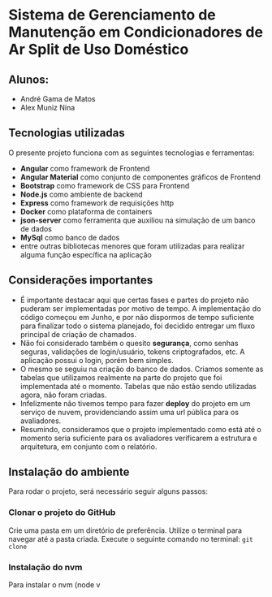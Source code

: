 # Sistema de Gerenciamento de Manutenção em Condicionadores de Ar Split de Uso Doméstico

## Alunos:
- André Gama de Matos
- Alex Muniz Nina

## Tecnologias utilizadas
O presente projeto funciona com as seguintes tecnologias e ferramentas:
- **Angular** como framework de Frontend
- **Angular Material** como conjunto de componentes gráficos de Frontend
- **Bootstrap** como framework de CSS para Frontend
- **Node.js** como ambiente de backend
- **Express** como framework de requisições http
- **Docker** como plataforma de containers
- **json-server** como ferramenta que auxiliou na simulação de um banco de dados
- **MySql** como banco de dados
- entre outras bibliotecas menores que foram utilizadas para realizar alguma função específica na aplicação

## Considerações importantes
- É importante destacar aqui que certas fases e partes do projeto não puderam ser implementadas por motivo de tempo. A implementação do código começou em Junho, e por não dispormos de tempo suficiente para finalizar todo o sistema planejado, foi decidido entregar um fluxo principal de criação de chamados.
- Não foi considerado também o quesito **segurança**, como senhas seguras, validações de login/usuário, tokens criptografados, etc. A aplicação possui o login, porém bem simples.
- O mesmo se seguiu na criação do banco de dados. Criamos somente as tabelas que utilizamos realmente na parte do projeto que foi implementada até o momento. Tabelas que não estão sendo utilizadas agora, não foram criadas.
- Infelizmente não tivemos tempo para fazer **deploy** do projeto em um serviço de nuvem, providenciando assim uma url pública para os avaliadores.
- Resumindo, consideramos que o projeto implementado como está até o momento seria suficiente para os avaliadores verificarem a estrutura e arquitetura, em conjunto com o relatório.

## Instalação do ambiente
Para rodar o projeto, será necessário seguir alguns passos:

### Clonar o projeto do GitHub
Crie uma pasta em um diretório de preferência. Utilize o terminal para navegar até a pasta criada.
Execute o seguinte comando no terminal: `git clone`

### Instalação do nvm
Para instalar o nvm (node v
